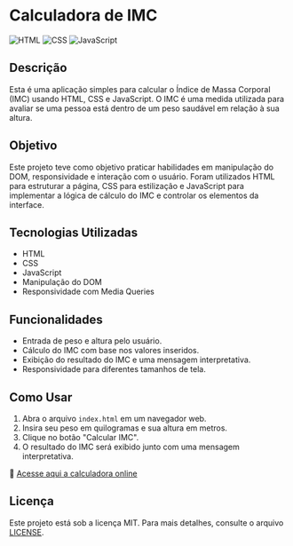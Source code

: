 # Calculadora de IMC 

![HTML](https://img.shields.io/badge/HTML5-E34F26?style=for-the-badge&logo=html5&logoColor=white)
![CSS](https://img.shields.io/badge/CSS3-1572B6?style=for-the-badge&logo=css3&logoColor=white)
![JavaScript](https://img.shields.io/badge/JavaScript-F7DF1E?style=for-the-badge&logo=javascript&logoColor=black)

## Descrição
Esta é uma aplicação simples para calcular o Índice de Massa Corporal (IMC) usando HTML, CSS e JavaScript. O IMC é uma medida utilizada para avaliar se uma pessoa está dentro de um peso saudável em relação à sua altura.

## Objetivo
Este projeto teve como objetivo praticar habilidades em manipulação do DOM, responsividade e interação com o usuário. Foram utilizados HTML para estruturar a página, CSS para estilização e JavaScript para implementar a lógica de cálculo do IMC e controlar os elementos da interface.

## Tecnologias Utilizadas
- HTML  
- CSS
- JavaScript
- Manipulação do DOM
- Responsividade com Media Queries

## Funcionalidades
- Entrada de peso e altura pelo usuário.
- Cálculo do IMC com base nos valores inseridos.
- Exibição do resultado do IMC e uma mensagem interpretativa.
- Responsividade para diferentes tamanhos de tela.

## Como Usar
1. Abra o arquivo `index.html` em um navegador web.
2. Insira seu peso em quilogramas e sua altura em metros.   
3. Clique no botão "Calcular IMC".
4. O resultado do IMC será exibido junto com uma mensagem interpretativa.

🔗 [Acesse aqui a calculadora online](https://imcweb.netlify.app/)

## Licença

Este projeto está sob a licença MIT. Para mais detalhes, consulte o arquivo [LICENSE](LICENSE).
